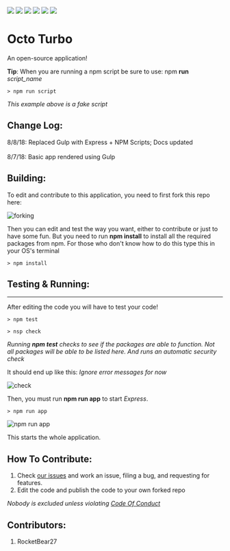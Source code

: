![](https://img.shields.io/badge/contributors-1-brightgreen.svg)
![](https://img.shields.io/badge/status-passing-brightgreen.svg)
![](https://img.shields.io/badge/npm_scripts-passing-brightgreen.svg)
![](https://img.shields.io/badge/docs-latest-brightgreen.svg)
![](https://img.shields.io/badge/issues-0-brightgreen.svg)
![](https://img.shields.io/badge/forks-0-gray.svg)

# Octo Turbo
An open-source application! 

**Tip**: When you are running a npm script be sure to use: npm **run** _script_name_
```
> npm run script
```
_This example above is a fake script_

## Change Log:
8/8/18: Replaced Gulp with Express + NPM Scripts; Docs updated
<br><br>
8/7/18: Basic app rendered using Gulp

## Building:
To edit and contribute to this application, you need to first fork this repo here:

![forking](https://cdn.glitch.com/c16530b3-dd93-4a57-936e-b6d47ae27437%2FCapture3.PNG?1533681765110)

Then you can edit and test the way you want, either to contribute or just to have some fun. But you need to run **npm install** to install all the required packages from npm. For those who don't know how to do this type this in your OS's terminal

``` code
> npm install
```

## Testing & Running:
---
After editing the code you will have to test your code! 

``` code
> npm test
```

``` code
> nsp check
```
_Running **npm test** checks to see if the packages are able to function. Not all packages will be able to be listed here. And runs an automatic security check_

It should end up like this: _Ignore error messages for now_

![check](https://cdn.glitch.com/c16530b3-dd93-4a57-936e-b6d47ae27437%2Fcapture.PNG?1533776879034)

Then, you must run **npm run app** to start _Express_.

``` code
> npm run app
```

![npm run app](https://cdn.glitch.com/c16530b3-dd93-4a57-936e-b6d47ae27437%2Fcapture2.PNG?1533774900483)

This starts the whole application.

## How To Contribute:
1. Check [our issues](https://github.com/rocketbear27/octo-turbo/issues) and work an issue, filing a bug, and requesting for features.
2. Edit the code and publish the code to your own forked repo

_Nobody is excluded unless violating [Code Of Conduct](https://github.com/rocketbear27/octo-turbo/wiki/Code-Of-Conduct)_

## Contributors:
1. RocketBear27
